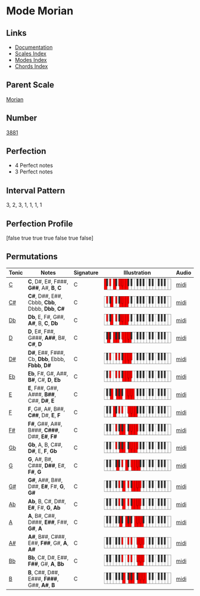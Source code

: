 # Mode Morian

## Links

- [Documentation](index.md)
- [Scales Index](Scales.md)
- [Modes Index](Modes.md)
- [Chords Index](Chords.md)

## Parent Scale

[Morian](ScaleMorian.md)

## Number

[3881](https://ianring.com/musictheory/scales/3881)

## Perfection

- 4 Perfect notes
- 3 Perfect notes

## Interval Pattern

3, 2, 3, 1, 1, 1, 1

## Perfection Profile

[false true true true false true false]

## Permutations

| Tonic | Notes | Signature | Illustration | Audio |
|-------|-------|-----------|--------------|-------|
| [C](ModeCNaturalMorian.md) | **C**, D#, E#, F###, **G##**, A#, **B**, **C** | C | ![CNaturalMorian](ModeCNaturalMorian.png) | [midi](https://github.com/edipermadi/music/blob/main/docs/ModeCNaturalMorian.mid?raw=true) |
| [C#](ModeCSharpMorian.md) | **C#**, D##, E##, Cbbb, **Cbb**, Dbbb, **Dbb**, **C#** | C | ![CSharpMorian](ModeCSharpMorian.png) | [midi](https://github.com/edipermadi/music/blob/main/docs/ModeCSharpMorian.mid?raw=true) |
| [Db](ModeDFlatMorian.md) | **Db**, E, F#, G##, **A#**, B, **C**, **Db** | C | ![DFlatMorian](ModeDFlatMorian.png) | [midi](https://github.com/edipermadi/music/blob/main/docs/ModeDFlatMorian.mid?raw=true) |
| [D](ModeDNaturalMorian.md) | **D**, E#, F##, G###, **A##**, B#, **C#**, **D** | C | ![DNaturalMorian](ModeDNaturalMorian.png) | [midi](https://github.com/edipermadi/music/blob/main/docs/ModeDNaturalMorian.mid?raw=true) |
| [D#](ModeDSharpMorian.md) | **D#**, E##, F###, Cb, **Dbb**, Ebbb, **Fbbb**, **D#** | C | ![DSharpMorian](ModeDSharpMorian.png) | [midi](https://github.com/edipermadi/music/blob/main/docs/ModeDSharpMorian.mid?raw=true) |
| [Eb](ModeEFlatMorian.md) | **Eb**, F#, G#, A##, **B#**, C#, **D**, **Eb** | C | ![EFlatMorian](ModeEFlatMorian.png) | [midi](https://github.com/edipermadi/music/blob/main/docs/ModeEFlatMorian.mid?raw=true) |
| [E](ModeENaturalMorian.md) | **E**, F##, G##, A###, **B##**, C##, **D#**, **E** | C | ![ENaturalMorian](ModeENaturalMorian.png) | [midi](https://github.com/edipermadi/music/blob/main/docs/ModeENaturalMorian.mid?raw=true) |
| [F](ModeFNaturalMorian.md) | **F**, G#, A#, B##, **C##**, D#, **E**, **F** | C | ![FNaturalMorian](ModeFNaturalMorian.png) | [midi](https://github.com/edipermadi/music/blob/main/docs/ModeFNaturalMorian.mid?raw=true) |
| [F#](ModeFSharpMorian.md) | **F#**, G##, A##, B###, **C###**, D##, **E#**, **F#** | C | ![FSharpMorian](ModeFSharpMorian.png) | [midi](https://github.com/edipermadi/music/blob/main/docs/ModeFSharpMorian.mid?raw=true) |
| [Gb](ModeGFlatMorian.md) | **Gb**, A, B, C##, **D#**, E, **F**, **Gb** | C | ![GFlatMorian](ModeGFlatMorian.png) | [midi](https://github.com/edipermadi/music/blob/main/docs/ModeGFlatMorian.mid?raw=true) |
| [G](ModeGNaturalMorian.md) | **G**, A#, B#, C###, **D##**, E#, **F#**, **G** | C | ![GNaturalMorian](ModeGNaturalMorian.png) | [midi](https://github.com/edipermadi/music/blob/main/docs/ModeGNaturalMorian.mid?raw=true) |
| [G#](ModeGSharpMorian.md) | **G#**, A##, B##, D##, **E#**, F#, **G**, **G#** | C | ![GSharpMorian](ModeGSharpMorian.png) | [midi](https://github.com/edipermadi/music/blob/main/docs/ModeGSharpMorian.mid?raw=true) |
| [Ab](ModeAFlatMorian.md) | **Ab**, B, C#, D##, **E#**, F#, **G**, **Ab** | C | ![AFlatMorian](ModeAFlatMorian.png) | [midi](https://github.com/edipermadi/music/blob/main/docs/ModeAFlatMorian.mid?raw=true) |
| [A](ModeANaturalMorian.md) | **A**, B#, C##, D###, **E##**, F##, **G#**, **A** | C | ![ANaturalMorian](ModeANaturalMorian.png) | [midi](https://github.com/edipermadi/music/blob/main/docs/ModeANaturalMorian.mid?raw=true) |
| [A#](ModeASharpMorian.md) | **A#**, B##, C###, E##, **F##**, G#, **A**, **A#** | C | ![ASharpMorian](ModeASharpMorian.png) | [midi](https://github.com/edipermadi/music/blob/main/docs/ModeASharpMorian.mid?raw=true) |
| [Bb](ModeBFlatMorian.md) | **Bb**, C#, D#, E##, **F##**, G#, **A**, **Bb** | C | ![BFlatMorian](ModeBFlatMorian.png) | [midi](https://github.com/edipermadi/music/blob/main/docs/ModeBFlatMorian.mid?raw=true) |
| [B](ModeBNaturalMorian.md) | **B**, C##, D##, E###, **F###**, G##, **A#**, **B** | C | ![BNaturalMorian](ModeBNaturalMorian.png) | [midi](https://github.com/edipermadi/music/blob/main/docs/ModeBNaturalMorian.mid?raw=true) |
